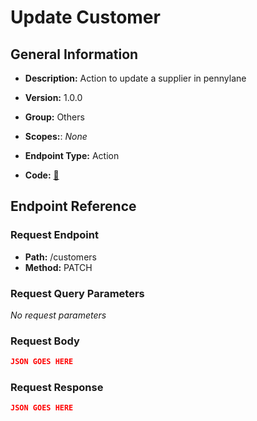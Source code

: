 # Update Customer

## General Information

- **Description:** Action to update a supplier in pennylane

- **Version:** 1.0.0
- **Group:** Others
- **Scopes:**: _None_
- **Endpoint Type:** Action
- **Code:** [🔗](https://github.com/NangoHQ/integration-templates/tree/main/integrations/pennylane/actions/update-customer.ts)

## Endpoint Reference

### Request Endpoint

- **Path:** /customers
- **Method:** PATCH

### Request Query Parameters

_No request parameters_

### Request Body

```json
JSON GOES HERE
```

### Request Response

```json
JSON GOES HERE
```
